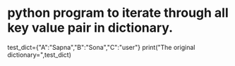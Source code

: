 # python program to iterate through all key value pair in dictionary.
test_dict={"A":"Sapna","B":"Sona","C":"user"}
print("The original dictionary=",test_dict)
